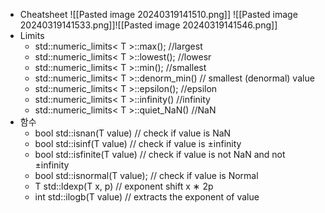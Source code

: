 - Cheatsheet
![[Pasted image 20240319141510.png]]
![[Pasted image 20240319141533.png]]![[Pasted image 20240319141546.png]]
- Limits
	- std::numeric_limits< T >::max();  //largest
	- std::numeric_limits< T >::lowest();  //lowesr
	- std::numeric_limits< T >::min();  //smallest
	- std::numeric_limits< T >::denorm_min() // smallest (denormal) value
	- std::numeric_limits< T >::epsilon(); //epsilon
	- std::numeric_limits< T >::infinity() //infinity
	- std::numeric_limits< T >::quiet_NaN() //NaN
- 함수
	- bool std::isnan(T value) // check if value is NaN  
	- bool std::isinf(T value) // check if value is ±infinity 
	- bool std::isfinite(T value) // check if value is not NaN and not ±infinity  
	- bool std::isnormal(T value); // check if value is Normal
	- T std::ldexp(T x, p) // exponent shift x ∗ 2p  
	- int std::ilogb(T value) // extracts the exponent of value